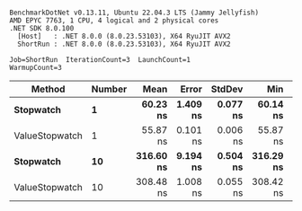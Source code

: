 ```

BenchmarkDotNet v0.13.11, Ubuntu 22.04.3 LTS (Jammy Jellyfish)
AMD EPYC 7763, 1 CPU, 4 logical and 2 physical cores
.NET SDK 8.0.100
  [Host]   : .NET 8.0.0 (8.0.23.53103), X64 RyuJIT AVX2
  ShortRun : .NET 8.0.0 (8.0.23.53103), X64 RyuJIT AVX2

Job=ShortRun  IterationCount=3  LaunchCount=1  
WarmupCount=3  

```
| Method         | Number | Mean      | Error    | StdDev   | Min       | Max       | Gen0   | Allocated |
|--------------- |------- |----------:|---------:|---------:|----------:|----------:|-------:|----------:|
| **Stopwatch**      | **1**      |  **60.23 ns** | **1.409 ns** | **0.077 ns** |  **60.14 ns** |  **60.28 ns** | **0.0005** |      **40 B** |
| ValueStopwatch | 1      |  55.87 ns | 0.101 ns | 0.006 ns |  55.87 ns |  55.88 ns |      - |         - |
| **Stopwatch**      | **10**     | **316.60 ns** | **9.194 ns** | **0.504 ns** | **316.29 ns** | **317.19 ns** | **0.0005** |      **40 B** |
| ValueStopwatch | 10     | 308.48 ns | 1.008 ns | 0.055 ns | 308.42 ns | 308.53 ns |      - |         - |
